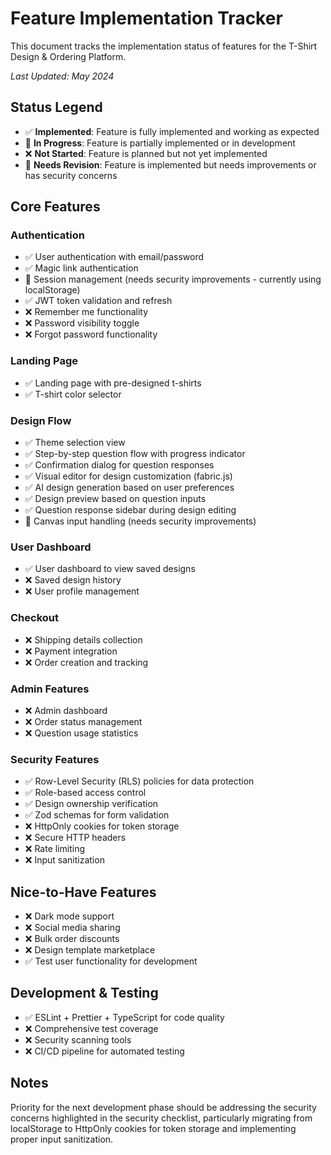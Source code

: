 
# Feature Implementation Tracker

This document tracks the implementation status of features for the T-Shirt Design & Ordering Platform.

*Last Updated: May 2024*

## Status Legend
- ✅ **Implemented**: Feature is fully implemented and working as expected
- 🚧 **In Progress**: Feature is partially implemented or in development
- ❌ **Not Started**: Feature is planned but not yet implemented
- 🔄 **Needs Revision**: Feature is implemented but needs improvements or has security concerns

## Core Features

### Authentication
- ✅ User authentication with email/password
- ✅ Magic link authentication
- 🔄 Session management (needs security improvements - currently using localStorage)
- ✅ JWT token validation and refresh
- ❌ Remember me functionality
- ❌ Password visibility toggle
- ❌ Forgot password functionality

### Landing Page
- ✅ Landing page with pre-designed t-shirts
- ✅ T-shirt color selector

### Design Flow
- ✅ Theme selection view
- ✅ Step-by-step question flow with progress indicator
- ✅ Confirmation dialog for question responses
- ✅ Visual editor for design customization (fabric.js)
- ✅ AI design generation based on user preferences
- ✅ Design preview based on question inputs
- ✅ Question response sidebar during design editing
- 🔄 Canvas input handling (needs security improvements)

### User Dashboard
- ✅ User dashboard to view saved designs
- ❌ Saved design history
- ❌ User profile management

### Checkout
- ❌ Shipping details collection
- ❌ Payment integration
- ❌ Order creation and tracking

### Admin Features
- ❌ Admin dashboard
- ❌ Order status management
- ❌ Question usage statistics

### Security Features
- ✅ Row-Level Security (RLS) policies for data protection
- ✅ Role-based access control
- ✅ Design ownership verification
- ✅ Zod schemas for form validation
- ❌ HttpOnly cookies for token storage
- ❌ Secure HTTP headers
- ❌ Rate limiting
- ❌ Input sanitization

## Nice-to-Have Features

- ❌ Dark mode support
- ❌ Social media sharing
- ❌ Bulk order discounts
- ❌ Design template marketplace
- ✅ Test user functionality for development

## Development & Testing

- ✅ ESLint + Prettier + TypeScript for code quality
- ❌ Comprehensive test coverage
- ❌ Security scanning tools
- ❌ CI/CD pipeline for automated testing

## Notes

Priority for the next development phase should be addressing the security concerns highlighted in the security checklist, particularly migrating from localStorage to HttpOnly cookies for token storage and implementing proper input sanitization.
